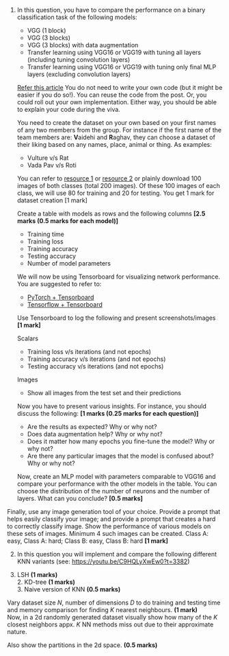 1. In this question, you have to compare the performance on a binary classification task of the following models: 

    - VGG (1 block)   
    - VGG (3 blocks)  
    - VGG (3 blocks) with data augmentation  
    - Transfer learning using VGG16 or VGG19 with tuning all layers (including tuning convolution layers)  
    - Transfer learning using VGG16 or VGG19 with tuning only final MLP layers (excluding convolution layers)

      
    [Refer this article](https://machinelearningmastery.com/how-to-develop-a-convolutional-neural-network-to-classify-photos-of-dogs-and-cats/) You do not need to write your own code (but it might be easier if you do so!). You can reuse the code from the post. Or, you could roll out your own implementation. Either way, you should be able to explain your code during the viva.   
      
    You need to create the dataset on your own based on your first names of any two members from the group. For instance if the first name of the team members are: **V**aidehi and **R**aghav, they can choose a dataset of their liking based on any names, place, animal or thing. As examples:

    - Vulture v/s Rat  
    - Vada Pav v/s Roti

     You can refer to [resource 1](https://python.plainenglish.io/how-to-automatically-download-bulk-images-for-your-dataset-using-python-f1efffba7a03) or [resource 2](https://github.com/JorgePoblete/DuckDuckGoImages) or plainly download 100 images of both classes (total 200 images). Of these 100 images of each class, we will use 80 for training and 20 for testing. You get 1 mark for dataset creation [1 mark]  
       
       
     Create a table with models as rows and the following columns **[2.5 marks (0.5 marks for each model)]**

    - Training time  
    - Training loss  
    - Training accuracy  
    - Testing accuracy  
    - Number of model parameters

    We will now be using Tensorboard for visualizing network performance. You are suggested to refer to:

    - [PyTorch + Tensorboard](https://www.youtube.com/watch?v=RLqsxWaQdHE)  
    - [Tensorflow + Tensorboard](https://www.youtube.com/watch?v=k7KfYXXrOj0)

      
    Use Tensorboard to log the following and present screenshots/images  
    **[1 mark]**

    Scalars  
    - Training loss v/s iterations (and not epochs)  
    - Training accuracy v/s iterations (and not epochs)  
    - Testing accuracy v/s iterations (and not epochs)

    Images  
    - Show all images from the test set and their predictions

    Now you have to present various insights. For instance, you should discuss the following: **[1 marks (0.25 marks for each question)]**

    - Are the results as expected? Why or why not?  
    - Does data augmentation help? Why or why not?  
    - Does it matter how many epochs you fine-tune the model? Why or why not?  
    - Are there any particular images that the model is confused about? Why or why not?  
    

    Now, create an MLP model with parameters comparable to VGG16 and compare your performance with the other models in the table. You can choose the distribution of the number of neurons and the number of layers. What can you conclude? **[0.5 marks]**

Finally, use any image generation tool of your choice. Provide a prompt that helps easily classify your image; and provide a prompt that creates a hard to correctly classify image. Show the performance of various models on these sets of images. Minimum 4 such images can be created. Class A: easy, Class A: hard; Class B: easy, Class B: hard **[1 mark]**

2. In this question you will implement and compare the following different KNN variants (see: https://youtu.be/C9HQLyXwEw0?t=3382)

1. LSH **(1 marks)**  
   2. KD-tree **(1 marks)**  
   3. Naive version of KNN **(0.5 marks)**

Vary dataset size $N$, number of dimensions $D$ to do training and testing time and memory comparison for finding $K$ nearest neighbours. **(1 mark)**  
Now, in a 2d randomly generated dataset visually show how many of the $K$ closest neighbors appx. $K$ NN methods miss out due to their approximate nature. 

Also show the partitions in the 2d space. **(0.5 marks)**  
